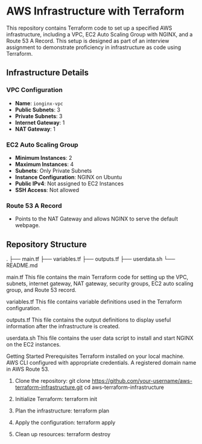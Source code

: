 # AWS Infrastructure with Terraform

This repository contains Terraform code to set up a specified AWS infrastructure, including a VPC, EC2 Auto Scaling Group with NGINX, and a Route 53 A Record. This setup is designed as part of an interview assignment to demonstrate proficiency in infrastructure as code using Terraform.

## Infrastructure Details

### VPC Configuration
- **Name**: `ionginx-vpc`
- **Public Subnets**: 3
- **Private Subnets**: 3
- **Internet Gateway**: 1
- **NAT Gateway**: 1

### EC2 Auto Scaling Group
- **Minimum Instances**: 2
- **Maximum Instances**: 4
- **Subnets**: Only Private Subnets
- **Instance Configuration**: NGINX on Ubuntu
- **Public IPv4**: Not assigned to EC2 Instances
- **SSH Access**: Not allowed

### Route 53 A Record
- Points to the NAT Gateway and allows NGINX to serve the default webpage.

## Repository Structure

.
├── main.tf
├── variables.tf
├── outputs.tf
├── userdata.sh
└── README.md

main.tf
This file contains the main Terraform code for setting up the VPC, subnets, internet gateway, NAT gateway, security groups, EC2 auto scaling group, and Route 53 record.

variables.tf
This file contains variable definitions used in the Terraform configuration.

outputs.tf
This file contains the output definitions to display useful information after the infrastructure is created.

userdata.sh
This file contains the user data script to install and start NGINX on the EC2 instances.

Getting Started
Prerequisites
Terraform installed on your local machine.
AWS CLI configured with appropriate credentials.
A registered domain name in AWS Route 53.

1. Clone the repository:
git clone https://github.com/your-username/aws-terraform-infrastructure.git
cd aws-terraform-infrastructure

2. Initialize Terraform:
terraform init

3. Plan the infrastructure:
terraform plan

4. Apply the configuration:
terraform apply

5. Clean up resources:
terraform destroy
